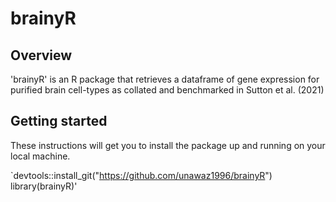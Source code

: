 # brainyR

## Overview 

'brainyR' is an R package that retrieves a dataframe of gene expression for purified brain cell-types as collated and benchmarked in Sutton et al. (2021)

## Getting started 

These instructions will get you to install the package up and running on your local machine. 

`devtools::install_git("https://github.com/unawaz1996/brainyR")
library(brainyR)'
